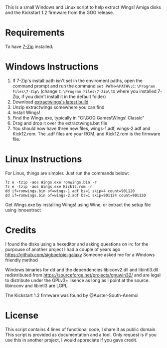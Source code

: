 This is a small Windows and Linux script to help extract Wings! Amiga disks and the Kickstart 1.2 firmware from the GOG release.

# Requirements

To have [7-Zip](https://www.7-zip.org/) installed.

# Windows Instructions

1. If 7-Zip's install path isn't set in the enviroment paths, open the command prompt and run the command `set PATH=%PATH%;C:\Program Files\7-Zip\` (change `C:\Program Files\7-Zip\` to where you installed 7-Zip, if you didn't install it in the default folder)
2. Download [extractwings's latest build](https://github.com/sigboe/extractwings/archive/refs/heads/master.zip)
3. Unzip extractwings somewhere you can find
4. Install Wings!
5. Find the Wings.exe, typically in "C:\GOG Games\Wings! Classic"
6. Drag and drop it over the extractwings.bat file
7. You should now have three new files, wings-1.adf, wings-2.adf and Kick12.rom. The .adf files are your ROM, and Kick12.rom is the firmware file.

# Linux Instructions
For Linux, things are simpler. Just run the commands below:

```
7z e -tzip -aos Wings.exe romwings.bin -r
7z e -tzip -aos Wings.exe Kick12.rom -r
dd if=romwings.bin of=wings-1.adf bs=1 skip=4 count=901120
dd if=romwings.bin of=wings-2.adf bs=1 skip=901124 count=901120
```
Get Wings.exe by installing Wings! using Wine, or extract the setup file using innoextract

# Credits

I found the disks using a hexeditor and asking questions on irc for the purpouse of another project I had a couple of years ago https://github.com/sigboe/pie-galaxy
Someone asked me for a Windows friendly method

Windows binaries for dd and the dependencies libiconv2.dll and libintl3.dll redistributed from https://sourceforge.net/projects/gnuwin32/ and are legal to distribute under the GPLv3+ lisence as long as I point at the source. libinconv and libintl3 are LGPL.

The Kickstart 1.2 firmware was found by @Auster-South-Anemoi 

# License

This script contains 4 lines of functional code, I share it as public domain. This script is provided as documentation and a tool. Only request is if you use this in another project, I would appreciate if you gave credit.
